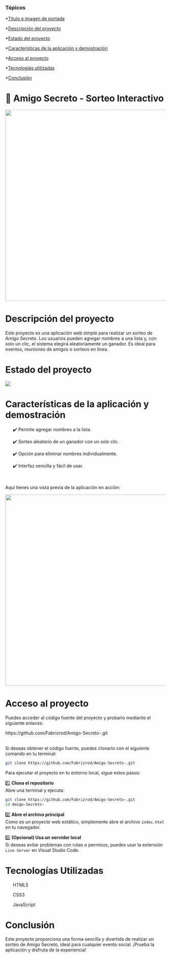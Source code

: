 ### Tópicos 

*[Título e imagen de portada](#Título-e-imagen-de-portada)

*[Descripción del proyecto](#descripción-del-proyecto)

*[Estado del proyecto](#Estado-del-proyecto)

*[Características de la aplicación y demostración](#Características-de-la-aplicación-y-demostración)

*[Acceso al proyecto](#acceso-proyecto)

*[Tecnologías utilizadas](#tecnologías-utilizadas)

*[Conclusión](#conclusión)

<h1 id="Título-e-imagen-de-portada">🎁 Amigo Secreto - Sorteo Interactivo</h1>

<p align= "center">
<img src="https://github.com/user-attachments/assets/34bc13cd-5af6-4333-ba22-b5811b1c7ded" width = 600>
</p>

<h1 id="descripción-del-proyecto">Descripción del proyecto</h1>
<p>
  Este proyecto es una aplicación web simple para realizar un sorteo de Amigo Secreto. Los usuarios pueden agregar nombres a una lista y, con solo un clic, el sistema elegirá aleatoriamente un ganador. Es ideal para eventos, reuniones de amigos o sorteos en línea.
</p>

<h1 id="Estado-del-proyecto">Estado del proyecto</h1>
<p></p>
<p align="left">
   <img src="https://img.shields.io/badge/STATUS-%20TERMINADO-green">
</p>

<h1 id="Características-de-la-aplicación-y-demostración">Características de la aplicación y demostración</h1>
<ul> ✔️ Permite agregar nombres a la lista.</ul>
<ul> ✔️ Sorteo aleatorio de un ganador con un solo clic.</ul>
<ul> ✔️ Opción para eliminar nombres individualmente.</ul>
<ul> ✔️ Interfaz sencilla y fácil de usar.</ul>

<br>
<p>
Aquí tienes una vista previa de la aplicación en acción: 
</p>
<p align="center">
  <img src="https://github.com/user-attachments/assets/9cf249ac-b447-4b06-90fa-6a2bebaeda36" width="600">
</p>

<h1 id="acceso-proyecto">Acceso al proyecto</h1>
<p>Puedes acceder al código fuente del proyecto y probarlo mediante el siguiente enlaces: </p>
https://github.com/Fabrizrod/Amigo-Secreto-.git
<br>
<br>
<p> Si deseas obtener el código fuente, puedes clonarlo con el siguiente comando en tu terminal: </p>

```bash
git clone https://github.com/Fabrizrod/Amigo-Secreto-.git
```
<p>Para ejecutar el proyecto en tu entorno local, sigue estos pasos:

1️⃣ <strong>Clona el repositorio</strong><br>
Abre una terminal y ejecuta:

```bash
git clone https://github.com/Fabrizrod/Amigo-Secreto-.git
cd Amigo-Secreto-
```
</p>

<p>2️⃣ <strong>Abre el archivo principal</strong><br>
Como es un proyecto web estático, simplemente abre el archivo <code>index.html</code> en tu navegador.</p>

<p>3️⃣ <strong>(Opcional) Usa un servidor local</strong><br>
Si deseas evitar problemas con rutas o permisos, puedes usar la extensión <code>Live Server</code> en Visual Studio Code.</p>

<h1 id="tecnologías-utilizadas">Tecnologías Utilizadas </h1>
<ul>HTML5</ul>
<ul>CSS3</ul>
<ul>JavaScript</ul>

<h1 id="conclusión">Conclusión</h1>
<p>Este proyecto proporciona una forma sencilla y divertida de realizar un sorteo de Amigo Secreto, ideal para cualquier evento social. ¡Prueba la aplicación y disfruta de la experiencia!</p>





